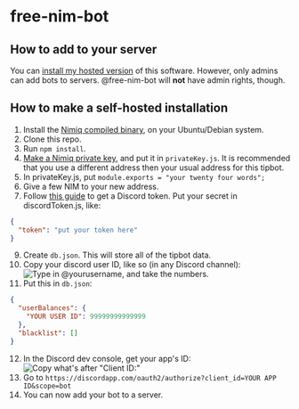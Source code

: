 # free-nim-bot

## How to add to your server
You can [install my hosted version](https://discordapp.com/oauth2/authorize?client_id=441329117946707978&scope=bot) of this software. However, only admins can add bots to servers. @free-nim-bot will **not** have admin rights, though.

## How to make a self-hosted installation
1. Install the [Nimiq compiled binary](https://nimiq.com/#downloads), on your Ubuntu/Debian system.
2. Clone this repo.
3. Run ``npm install``.
4. [Make a Nimiq private key](https://safe.nimiq.com), and put it in ``privateKey.js``. It is recommended that you use a different address then your usual address for this tipbot.
5. In privateKey.js, put ``module.exports = "your twenty four words";``
6. Give a few NIM to your new address.
7. Follow [this guide](https://github.com/reactiflux/discord-irc/wiki/Creating-a-discord-bot-&-getting-a-token) to get a Discord token. Put your secret in discordToken.js, like: 
```json
{
  "token": "put your token here"
}
```
9. Create ``db.json``. This will store all of the tipbot data.
10. Copy your discord user ID, like so (in any Discord channel): ![Type in \@yourusername, and take the numbers.](https://vgy.me/DlDWdw.gif)
11. Put this in ``db.json``:
```json
{
  "userBalances": {
    "YOUR USER ID": 99999999999999
  },
  "blacklist": []
}
```
12. In the Discord dev console, get your app's ID: ![Copy what's after "Client ID:"](https://vgy.me/lj7dKU.gif)
13. Go to ``https://discordapp.com/oauth2/authorize?client_id=YOUR APP ID&scope=bot``
14. You can now add your bot to a server.
